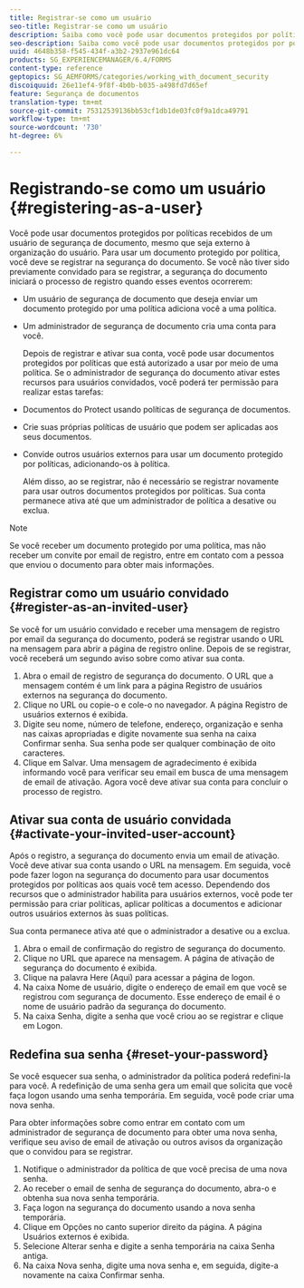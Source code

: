 ```yaml
---
title: Registrar-se como um usuário
seo-title: Registrar-se como um usuário
description: Saiba como você pode usar documentos protegidos por políticas recebidos de um usuário de segurança de documento, mesmo que seja externo à organização do usuário.
seo-description: Saiba como você pode usar documentos protegidos por políticas recebidos de um usuário de segurança de documento, mesmo que seja externo à organização do usuário.
uuid: 4648b358-f545-434f-a3b2-2937e961dc64
products: SG_EXPERIENCEMANAGER/6.4/FORMS
content-type: reference
geptopics: SG_AEMFORMS/categories/working_with_document_security
discoiquuid: 26e11ef4-9f8f-4b0b-b035-a498fd7d65ef
feature: Segurança de documentos
translation-type: tm+mt
source-git-commit: 75312539136bb53cf1db1de03fc0f9a1dca49791
workflow-type: tm+mt
source-wordcount: '730'
ht-degree: 6%

---
```



# Registrando-se como um usuário {#registering-as-a-user}

Você pode usar documentos protegidos por políticas recebidos de um usuário de segurança de documento, mesmo que seja externo à organização do usuário. Para usar um documento protegido por política, você deve se registrar na segurança do documento. Se você não tiver sido previamente convidado para se registrar, a segurança do documento iniciará o processo de registro quando esses eventos ocorrerem:

* Um usuário de segurança de documento que deseja enviar um documento protegido por uma política adiciona você a uma política.
* Um administrador de segurança de documento cria uma conta para você.

   Depois de registrar e ativar sua conta, você pode usar documentos protegidos por políticas que está autorizado a usar por meio de uma política. Se o administrador de segurança do documento ativar estes recursos para usuários convidados, você poderá ter permissão para realizar estas tarefas:

* Documentos do Protect usando políticas de segurança de documentos.
* Crie suas próprias políticas de usuário que podem ser aplicadas aos seus documentos.
* Convide outros usuários externos para usar um documento protegido por políticas, adicionando-os à política.

   Além disso, ao se registrar, não é necessário se registrar novamente para usar outros documentos protegidos por políticas. Sua conta permanece ativa até que um administrador de política a desative ou exclua.

>[!NOTE]
>
>Se você receber um documento protegido por uma política, mas não receber um convite por email de registro, entre em contato com a pessoa que enviou o documento para obter mais informações.

## Registrar como um usuário convidado {#register-as-an-invited-user}

Se você for um usuário convidado e receber uma mensagem de registro por email da segurança do documento, poderá se registrar usando o URL na mensagem para abrir a página de registro online. Depois de se registrar, você receberá um segundo aviso sobre como ativar sua conta.

1. Abra o email de registro de segurança do documento. O URL que a mensagem contém é um link para a página Registro de usuários externos na segurança do documento.
1. Clique no URL ou copie-o e cole-o no navegador. A página Registro de usuários externos é exibida.
1. Digite seu nome, número de telefone, endereço, organização e senha nas caixas apropriadas e digite novamente sua senha na caixa Confirmar senha. Sua senha pode ser qualquer combinação de oito caracteres.
1. Clique em Salvar. Uma mensagem de agradecimento é exibida informando você para verificar seu email em busca de uma mensagem de email de ativação. Agora você deve ativar sua conta para concluir o processo de registro.

## Ativar sua conta de usuário convidada {#activate-your-invited-user-account}

Após o registro, a segurança do documento envia um email de ativação. Você deve ativar sua conta usando o URL na mensagem. Em seguida, você pode fazer logon na segurança do documento para usar documentos protegidos por políticas aos quais você tem acesso. Dependendo dos recursos que o administrador habilita para usuários externos, você pode ter permissão para criar políticas, aplicar políticas a documentos e adicionar outros usuários externos às suas políticas.

Sua conta permanece ativa até que o administrador a desative ou a exclua.

1. Abra o email de confirmação do registro de segurança do documento.
1. Clique no URL que aparece na mensagem. A página de ativação de segurança do documento é exibida.
1. Clique na palavra Here (Aqui) para acessar a página de logon.
1. Na caixa Nome de usuário, digite o endereço de email em que você se registrou com segurança de documento. Esse endereço de email é o nome de usuário padrão da segurança do documento.
1. Na caixa Senha, digite a senha que você criou ao se registrar e clique em Logon.

## Redefina sua senha {#reset-your-password}

Se você esquecer sua senha, o administrador da política poderá redefini-la para você. A redefinição de uma senha gera um email que solicita que você faça logon usando uma senha temporária. Em seguida, você pode criar uma nova senha.

Para obter informações sobre como entrar em contato com um administrador de segurança de documento para obter uma nova senha, verifique seu aviso de email de ativação ou outros avisos da organização que o convidou para se registrar.

1. Notifique o administrador da política de que você precisa de uma nova senha.
1. Ao receber o email de senha de segurança do documento, abra-o e obtenha sua nova senha temporária.
1. Faça logon na segurança do documento usando a nova senha temporária.
1. Clique em Opções no canto superior direito da página. A página Usuários externos é exibida.
1. Selecione Alterar senha e digite a senha temporária na caixa Senha antiga.
1. Na caixa Nova senha, digite uma nova senha e, em seguida, digite-a novamente na caixa Confirmar senha.

